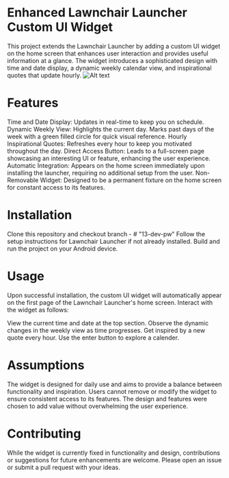 # Enhanced Lawnchair Launcher Custom UI Widget
This project extends the Lawnchair Launcher by adding a custom UI widget on the home screen that enhances user interaction and provides useful information at a glance. The widget introduces a sophisticated design with time and date display, a dynamic weekly calendar view, and inspirational quotes that update hourly.
![Alt text](/lawnchair/Screenshot_20240203_175809.png?raw=true)

# Features
Time and Date Display: Updates in real-time to keep you on schedule.
Dynamic Weekly View:
Highlights the current day.
Marks past days of the week with a green filled circle for quick visual reference.
Hourly Inspirational Quotes: Refreshes every hour to keep you motivated throughout the day.
Direct Access Button: Leads to a full-screen page showcasing an interesting UI or feature, enhancing the user experience.
Automatic Integration: Appears on the home screen immediately upon installing the launcher, requiring no additional setup from the user.
Non-Removable Widget: Designed to be a permanent fixture on the home screen for constant access to its features.
# Installation
Clone this repository and checkout branch - # "13-dev-pw"
Follow the setup instructions for Lawnchair Launcher if not already installed.
Build and run the project on your Android device.
# Usage
Upon successful installation, the custom UI widget will automatically appear on the first page of the Lawnchair Launcher's home screen. Interact with the widget as follows:

View the current time and date at the top section.
Observe the dynamic changes in the weekly view as time progresses.
Get inspired by a new quote every hour.
Use the enter button to explore a calender.
# Assumptions
The widget is designed for daily use and aims to provide a balance between functionality and inspiration.
Users cannot remove or modify the widget to ensure consistent access to its features.
The design and features were chosen to add value without overwhelming the user experience.
# Contributing
While the widget is currently fixed in functionality and design, contributions or suggestions for future enhancements are welcome. Please open an issue or submit a pull request with your ideas.
